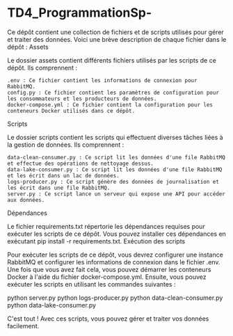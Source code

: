 # TD4_ProgrammationSp-

Ce dépôt contient une collection de fichiers et de scripts utilisés pour gérer et traiter des données. Voici une brève description de chaque fichier dans le dépôt :
Assets

Le dossier assets contient différents fichiers utilisés par les scripts de ce dépôt. Ils comprennent :

    .env : Ce fichier contient les informations de connexion pour RabbitMQ.
    config.py : Ce fichier contient les paramètres de configuration pour les consommateurs et les producteurs de données.
    docker-compose.yml : Ce fichier contient la configuration pour les conteneurs Docker utilisés dans ce dépôt.

Scripts

Le dossier scripts contient les scripts qui effectuent diverses tâches liées à la gestion de données. Ils comprennent :

    data-clean-consumer.py : Ce script lit les données d'une file RabbitMQ et effectue des opérations de nettoyage dessus.
    data-lake-consumer.py : Ce script lit les données d'une file RabbitMQ et les écrit dans un lac de données.
    logs-producer.py : Ce script génère des données de journalisation et les écrit dans une file RabbitMQ.
    server.py : Ce script lance un serveur qui expose une API pour accéder aux données.

Dépendances

Le fichier requirements.txt répertorie les dépendances requises pour exécuter les scripts de ce dépôt. Vous pouvez installer ces dépendances en exécutant pip install -r requirements.txt.
Exécution des scripts

Pour exécuter les scripts de ce dépôt, vous devrez configurer une instance RabbitMQ et configurer les informations de connexion dans le fichier .env. Une fois que vous avez fait cela, vous pouvez démarrer les conteneurs Docker à l'aide du fichier docker-compose.yml. Ensuite, vous pouvez exécuter les scripts en utilisant les commandes suivantes :

python server.py
python logs-producer.py
python data-clean-consumer.py
python data-lake-consumer.py



C'est tout ! Avec ces scripts, vous pouvez gérer et traiter vos données facilement.
